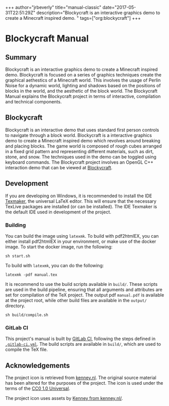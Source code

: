 +++
author="jrbeverly"
title="manual-classic"
date="2017-05-31T22:51:29Z"
description="Blockycraft is an interactive graphics demo to create a Minecraft inspired demo. "
tags=["org:blockycraft"]
+++

# Blockycraft Manual

## Summary

Blockycraft is an interactive graphics demo to create a Minecraft inspired demo.  Blockycraft is focused on a series of graphics techniques create the graphical aethestics of a Minecraft world.  This involves the usage of Perlin Noise for a dynamic world, lighting and shadows based on the positions of blocks in the world, and the aesthetic of the block world.  The Blockycraft Manual explains the Blockycraft project in terms of interactive, compilation and technical components.

## Blockycraft

Blockycraft is an interactive demo that uses standard first person controls to navigate through a block world. Blockycraft is a interactive graphics demo to create a Minecraft inspired demo which revolves around breaking and placing blocks. The game world is composed of rough cubes arranged in a fixed grid pattern and representing different materials, such as dirt, stone, and snow.  The techniques used in the demo can be toggled using keyboard commands.  The Blockycraft project involves an OpenGL C++ interaction demo that can be viewed at [Blockycraft](https://gitlab.com/jrbeverly-blockycraft/blockycraft).

## Development

If you are developing on Windows, it is recommended to install the IDE [Texmaker](http://www.xm1math.net/texmaker/), the universal LaTeX editor.  This will ensure that the necessary TexLive packages are installed (or can be installed).  The IDE Texmaker is the default IDE used in development of the project.

### Building

You can build the image using `latexmk`.  To build with pdf2htmlEX, you can either install pdf2htmlEX in your environment, or make use of the docker image.  To start the docker image, run the following:

```console
sh start.sh
```

To build with `latexmk`, you can do the following: 

```console
latexmk -pdf manual.tex
```

It is recommend to use the build scripts available in `build/`.   These scripts are used in the build pipeline, ensuring that all arguments and attributes are set for compilation of the TeX project.  The output pdf `manual.pdf` is available at the project root, while other build files are available in the `output/` directory.

```console
sh build/compile.sh
```

### GitLab CI

This project's manual is built by [GitLab CI](https://about.gitlab.com/gitlab-ci/), following the steps defined in [`.gitlab-ci.yml`](.gitlab-ci.yml).  The build scripts are available in `build/`, which are used to compile the TeX file.

## Acknowledgements

The project icon is retrieved from [kenney.nl](docs/icon/icon.json). The original source material has been altered for the purposes of the project. The icon is used under the terms of the [CC0 1.0 Universal](https://creativecommons.org/publicdomain/zero/1.0/).

The project icon uses assets by [Kenney from kenney.nl/](http://kenney.nl/assets/voxel-pack).